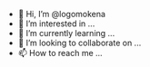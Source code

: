 - 👋 Hi, I’m @logomokena
- 👀 I’m interested in ...
- 🌱 I’m currently learning ...
- 💞️ I’m looking to collaborate on ...
- 📫 How to reach me ...

<!---
logomokena/logomokena is a ✨ special ✨ repository because its `README.md` (this file) appears on your GitHub profile.
You can click the Preview link to take a look at your changes.
--->
